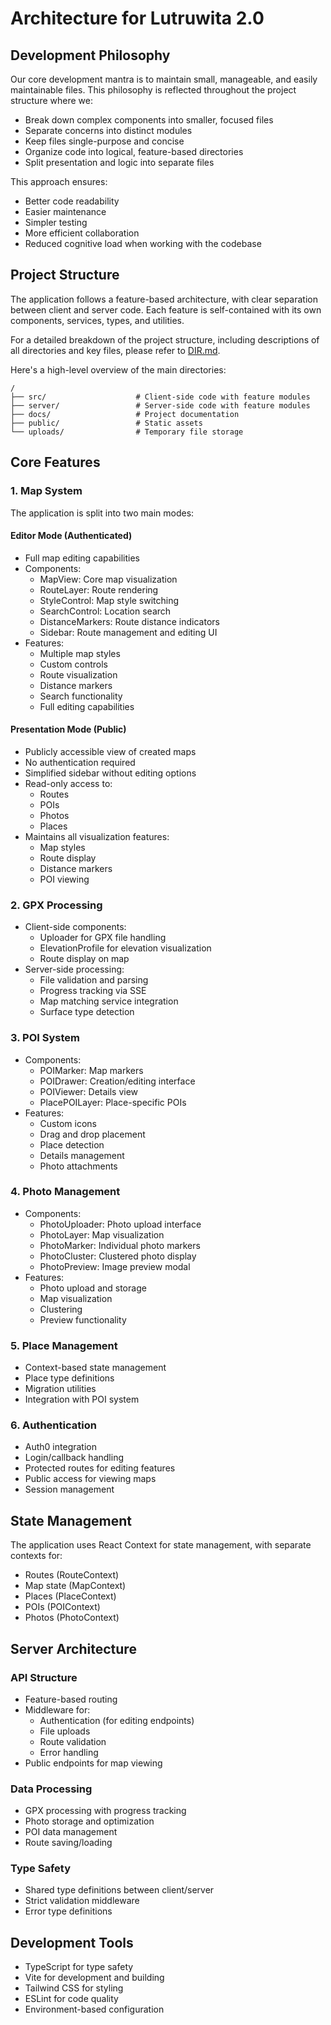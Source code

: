 # Architecture for Lutruwita 2.0

## Development Philosophy

Our core development mantra is to maintain small, manageable, and easily maintainable files. This philosophy is reflected throughout the project structure where we:
- Break down complex components into smaller, focused files
- Separate concerns into distinct modules
- Keep files single-purpose and concise
- Organize code into logical, feature-based directories
- Split presentation and logic into separate files

This approach ensures:
- Better code readability
- Easier maintenance
- Simpler testing
- More efficient collaboration
- Reduced cognitive load when working with the codebase

## Project Structure

The application follows a feature-based architecture, with clear separation between client and server code. Each feature is self-contained with its own components, services, types, and utilities.

For a detailed breakdown of the project structure, including descriptions of all directories and key files, please refer to [DIR.md](./DIR.md).

Here's a high-level overview of the main directories:
```
/
├── src/                    # Client-side code with feature modules
├── server/                 # Server-side code with feature modules
├── docs/                   # Project documentation
├── public/                 # Static assets
└── uploads/                # Temporary file storage
```

## Core Features

### 1. Map System
The application is split into two main modes:

#### Editor Mode (Authenticated)
- Full map editing capabilities
- Components:
  - MapView: Core map visualization
  - RouteLayer: Route rendering
  - StyleControl: Map style switching
  - SearchControl: Location search
  - DistanceMarkers: Route distance indicators
  - Sidebar: Route management and editing UI
- Features:
  - Multiple map styles
  - Custom controls
  - Route visualization
  - Distance markers
  - Search functionality
  - Full editing capabilities

#### Presentation Mode (Public)
- Publicly accessible view of created maps
- No authentication required
- Simplified sidebar without editing options
- Read-only access to:
  - Routes
  - POIs
  - Photos
  - Places
- Maintains all visualization features:
  - Map styles
  - Route display
  - Distance markers
  - POI viewing

### 2. GPX Processing
- Client-side components:
  - Uploader for GPX file handling
  - ElevationProfile for elevation visualization
  - Route display on map
- Server-side processing:
  - File validation and parsing
  - Progress tracking via SSE
  - Map matching service integration
  - Surface type detection

### 3. POI System
- Components:
  - POIMarker: Map markers
  - POIDrawer: Creation/editing interface
  - POIViewer: Details view
  - PlacePOILayer: Place-specific POIs
- Features:
  - Custom icons
  - Drag and drop placement
  - Place detection
  - Details management
  - Photo attachments

### 4. Photo Management
- Components:
  - PhotoUploader: Photo upload interface
  - PhotoLayer: Map visualization
  - PhotoMarker: Individual photo markers
  - PhotoCluster: Clustered photo display
  - PhotoPreview: Image preview modal
- Features:
  - Photo upload and storage
  - Map visualization
  - Clustering
  - Preview functionality

### 5. Place Management
- Context-based state management
- Place type definitions
- Migration utilities
- Integration with POI system

### 6. Authentication
- Auth0 integration
- Login/callback handling
- Protected routes for editing features
- Public access for viewing maps
- Session management

## State Management

The application uses React Context for state management, with separate contexts for:
- Routes (RouteContext)
- Map state (MapContext)
- Places (PlaceContext)
- POIs (POIContext)
- Photos (PhotoContext)

## Server Architecture

### API Structure
- Feature-based routing
- Middleware for:
  - Authentication (for editing endpoints)
  - File uploads
  - Route validation
  - Error handling
- Public endpoints for map viewing

### Data Processing
- GPX processing with progress tracking
- Photo storage and optimization
- POI data management
- Route saving/loading

### Type Safety
- Shared type definitions between client/server
- Strict validation middleware
- Error type definitions

## Development Tools

- TypeScript for type safety
- Vite for development and building
- Tailwind CSS for styling
- ESLint for code quality
- Environment-based configuration
